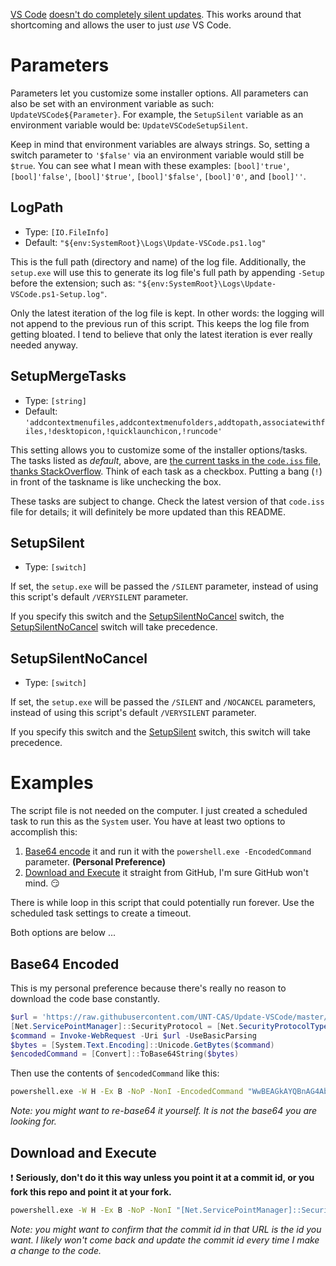 [VS Code](https://vscode.microsoft.com) [doesn't do completely silent updates](https://github.com/Microsoft/vscode/issues/9539#issuecomment-397772482).
This works around that shortcoming and allows the user to just *use* VS Code.

# Parameters

Parameters let you customize some installer options.
All parameters can also be set with an environment variable as such: `UpdateVSCode${Parameter}`.
For example, the `SetupSilent` variable as an environment variable would be: `UpdateVSCodeSetupSilent`.

Keep in mind that environment variables are always strings.
So, setting a switch parameter to `'$false'` via an environment variable would still be `$true`.
You can see what I mean with these examples: `[bool]'true'`, `[bool]'false'`, `[bool]'$true'`, `[bool]'$false'`, `[bool]'0'`, and `[bool]''`.

## LogPath

- Type: `[IO.FileInfo]`
- Default: `"${env:SystemRoot}\Logs\Update-VSCode.ps1.log"`

This is the full path (directory and name) of the log file.
Additionally, the `setup.exe` will use this to generate its log file's full path by appending `-Setup` before the extension; such as: `"${env:SystemRoot}\Logs\Update-VSCode.ps1-Setup.log"`.

Only the latest iteration of the log file is kept.
In other words: the logging will not append to the previous run of this script.
This keeps the log file from getting bloated.
I tend to believe that only the latest iteration is ever really needed anyway.

## SetupMergeTasks

- Type: `[string]`
- Default: `'addcontextmenufiles,addcontextmenufolders,addtopath,associatewithfiles,!desktopicon,!quicklaunchicon,!runcode'`

This setting allows you to customize some of the installer options/tasks.
The tasks listed as *default*, above, are [the current tasks in the `code.iss` file](https://github.com/Microsoft/vscode/blob/12ab70d329a13dd5b18d892cd40edd7138259bc3/build/win32/code.iss#L61-L68), [thanks StackOverflow](https://stackoverflow.com/a/42582896/615422).
Think of each task as a checkbox.
Putting a bang (`!`) in front of the taskname is like unchecking the box.

These tasks are subject to change.
Check the latest version of that `code.iss` file for details; it will definitely be more updated than this README.

## SetupSilent

- Type: `[switch]`

If set, the `setup.exe` will be passed the `/SILENT` parameter, instead of using this script's default `/VERYSILENT` parameter.

If you specify this switch and the [SetupSilentNoCancel](#setupsilent) switch, the [SetupSilentNoCancel](#setupsilent) switch will take precedence.

## SetupSilentNoCancel

- Type: `[switch]`

If set, the `setup.exe` will be passed the `/SILENT` and `/NOCANCEL` parameters, instead of using this script's default `/VERYSILENT` parameter.

If you specify this switch and the [SetupSilent](#setupsilent) switch, this switch will take precedence.

# Examples

The script file is not needed on the computer.
I just created a scheduled task to run this as the `System` user.
You have at least two options to accomplish this:

1. [Base64 encode](#base64-encoded) it and run it with the `powershell.exe -EncodedCommand` parameter. **(Personal Preference)**
1. [Download and Execute](#download-and-execute) it straight from GitHub, I'm sure GitHub won't mind. 😏

There is while loop in this script that could potentially run forever.
Use the scheduled task settings to create a timeout.

Both options are below ... 

## Base64 Encoded

This is my personal preference because there's really no reason to download the code base constantly.

```powershell
$url = 'https://raw.githubusercontent.com/UNT-CAS/Update-VSCode/master/Update-VSCode.ps1'
[Net.ServicePointManager]::SecurityProtocol = [Net.SecurityProtocolType]::Tls12
$command = Invoke-WebRequest -Uri $url -UseBasicParsing
$bytes = [System.Text.Encoding]::Unicode.GetBytes($command)
$encodedCommand = [Convert]::ToBase64String($bytes)
```

Then use the contents of `$encodedCommand` like this:

```bash
powershell.exe -W H -Ex B -NoP -NonI -EncodedCommand "WwBEAGkAYQBnAG4AbwBzAHQAaQBjAHMALgBQAHIAbwBjAGUAcwBzAF0AOgA6AFMAdABhAHIAdAAoACcAaAB0AHQAcABzADoALwAvAHUAbgB0AGMAYQBzAC4AcABhAGcAZQAuAGwAaQBuAGsALwBMADgAdABjACcAKQA="
```

*Note: you might want to re-base64 it yourself.*
*It is not the base64 you are looking for.*

## Download and Execute

❗️ **Seriously, don't do it this way unless you point it at a commit id, or you fork this repo and point it at your fork.**

```bash
powershell.exe -W H -Ex B -NoP -NonI "[Net.ServicePointManager]::SecurityProtocol = [Net.SecurityProtocolType]::Tls12; Invoke-WebRequest 'https://raw.githubusercontent.com/UNT-CAS/Update-VSCode/e00b0c8c25a66d07361148a6573c47810be8c63a/Update-VSCode.ps1' -UseBasicParsing | Invoke-Expression"
```

*Note: you might want to confirm that the commit id in that URL is the id you want.*
*I likely won't come back and update the commit id every time I make a change to the code.*
